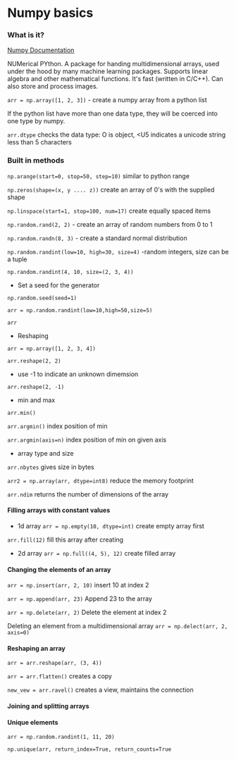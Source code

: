 # Numpy basics

### What is it?

[Numpy Documentation](https://numpy.org/doc/2.2/)

NUMerical PYthon. A package for handing multidimensional arrays, used under the hood by many machine learning packages. Supports linear algebra and other mathematical functions. It's fast (written in C/C++). Can also store and process images.

```arr = np.array([1, 2, 3])``` - create a numpy array from a python list

If the python list have more than one data type, they will be coerced into one type by numpy.

```arr.dtype``` checks the data type: O is object, \<U5 indicates a unicode string less than 5 characters

### Built in methods

```np.arange(start=0, stop=50, step=10)``` similar to python range

```np.zeros(shape=(x, y .... z))``` create an array of 0's with the supplied shape

```np.linspace(start=1, stop=100, num=17)``` create equally spaced items

```np.random.rand(2, 2)``` - create an array of random numbers from 0 to 1

```np.random.randn(8, 3)``` - create a standard normal distribution

```np.random.randint(low=10, high=30, size=4)``` -random integers, size can be a tuple

```np.random.randint(4, 10, size=(2, 3, 4))```

- Set a seed for the generator

```np.random.seed(seed=1)```

```arr = np.random.randint(low=10,high=50,size=5)```

```arr```

- Reshaping

```arr = np.array([1, 2, 3, 4])```

```arr.reshape(2, 2)```

- use -1 to indicate an unknown dimemsion

```arr.reshape(2, -1)```

- min and max

```arr.min()```

```arr.argmin()``` index position of min

```arr.argmin(axis=n)``` index position of min on given axis

- array type and size

```arr.nbytes``` gives size in bytes

```arr2 = np.array(arr, dtype=int8)``` reduce the memory footprint

```arr.ndim``` returns the number of dimensions of the array

#### Filling arrays with constant values
- 1d array
```arr = np.empty(10, dtype=int)``` create empty array first

```arr.fill(12)``` fill this array after creating

- 2d array
```arr = np.full((4, 5), 12)``` create filled array

#### Changing the elements of an array
```arr = np.insert(arr, 2, 10)``` insert 10 at index 2

```arr = np.append(arr, 23)``` Append 23 to the array

```arr = np.delete(arr, 2)``` Delete the element at index 2

Deleting an element from a multidimensional array 
```arr = np.delect(arr, 2, axis=0)```

#### Reshaping an array
```arr = arr.reshape(arr, (3, 4))```

```arr = arr.flatten()``` creates a copy

```new_vew = arr.ravel()``` creates a view, maintains the connection

#### Joining and splitting arrays


#### Unique elements
```arr = np.random.randint(1, 11, 20)```

```np.unique(arr, return_index=True, return_counts=True```












